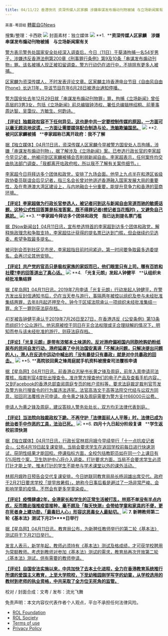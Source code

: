 ```yaml
---
title: 04/11/22 香港快讯 资深传媒人区家麟 涉嫌串谋发布煽动刊物被捕 与立场新闻案有关
---
```

`英喜-粵語組` [轉載自GNews](https://gnews.org/zh-hans/2328681/)

搜集/整理：卡西欧
![](https://assets.gnews.org/wp-content/uploads/2022/04/0411fenmian.jpg)
封面素材：独立媒体
![](https://assets.gnews.org/wp-content/uploads/2022/04/2022-04-11-1.png)
**1.  ****资深传媒人区家麟　涉嫌串谋发布煽动刊物被捕　与立场新闻案有关**

[警方表示警务处国家安全处经深入调查后，今日（11日）于葵涌拘捕一名54岁男子，涉嫌违反香港法例第200章《刑事罪行条例》第9及10条「串谋发布煽动刊物」罪。该名被捕人现正被扣留调查。警方行动仍在进行中，不排除有更多人被捕。](https://www.hk01.com/突發/757528/資深傳媒人區家麟-涉嫌串謀發布煽動刊物被捕-與立場新聞案有關)

[区家麟为资深传媒人，不时发表评论文章。区家麟主持香港电台节目《自由风自由Phone》长达11年，导该节目在年6月28日被港台通知停播。](https://www.hk01.com/突發/757528/資深傳媒人區家麟-涉嫌串謀發布煽動刊物被捕-與立場新聞案有關)

[警方国安处去年12月29日就「串谋发布煽动刊物罪」罪，拘捕《立场新闻》曾任高层的3男3女，包括《立场新闻》前总编辑钟沛权、署任总编辑林绍桐、前董事周达智、吴霭仪、方敏生、何韵诗。](https://www.hk01.com/突發/757528/資深傳媒人區家麟-涉嫌串謀發布煽動刊物被捕-與立場新聞案有關)

**[【评论】独裁政权容不下任何异见，这也是中共一定要控制传媒的原因，一方面可以毫无顾忌地说谎，一方面让需要媒体配合制造与论，洗脑欺骗国民。](https://www.hk01.com/突發/757528/資深傳媒人區家麟-涉嫌串謀發布煽動刊物被捕-與立場新聞案有關)**
![](https://assets.gnews.org/wp-content/uploads/2022/04/2022-04-11-2.png)
**2. ****被问区家麟被捕****   ****李家超称已离开政府：我不了解**

[据【独立媒体】04月11日讯，资深传媒人区家麟今早被警方国安处人员拘捕，涉嫌「串谋发布煽动刊物」，据了解涉及《立场新闻》案。已参选行政长官的李家超今早见记者，他被问到区家麟被捕会否削弱新闻自由。李家超表示，任何案件均交由执法部门调查，「我都离开咗政府啦，所以我不了解有关案件细节。」](https://www.inmediahk.net/node/政經/被問區家麟被捕-李家超稱已離開政府：我唔了解)

[李家超今日将拜访多个团体和政党，安排了九场会面。他早上九点半在和港区省级政协委员联谊会后见记者，指三名会长曾对他讲述香港融入国家发展大局的重要性，及在粤港澳大湾区建设上，与内地融合十分重要，能提升竞争力和香港的营商环境。](https://www.inmediahk.net/node/政經/被問區家麟被捕-李家超稱已離開政府：我唔了解)

**[【评论】李家超做为行政长官参选人，被记者问到这与新闻自由背道而驰的敏感话题，这种公式性回答算是标准答案，既不得罪记者(想记者当花瓶时) ，又避免自己尴尬。](https://www.inmediahk.net/node/政經/被問區家麟被捕-李家超稱已離開政府：我唔了解)**
![](https://assets.gnews.org/wp-content/uploads/2022/04/2022-04-11-3.png)
**3. ****李家超今拜访多个团体和政党　指已达到提名票门槛**

[据【Now新闻台】04月11日讯，宣布参选特首的李家超到访多个团体和政党，解释施政理念和争取支持，李家超估计获得的提名票已达到门槛，但会继续约见选委，希望争取最多提名。](https://news.now.com/home/local/player?newsId=472461)

[被问到会否到社区见市民，李家超指目前时间紧迫，第一时间要争取最多选委提名，会再讨论其他安排。](https://news.now.com/home/local/player?newsId=472461)

**[【评论】共产党的官员只是极权家族的家奴而已，他们眼里只有上司，哪有百姓和社稷?李的回答道出了真心话。](https://news.now.com/home/local/player?newsId=472461)**
![](https://assets.gnews.org/wp-content/uploads/2022/04/2022-04-11-4.png)
**4. ****「光复元朗」发起人钟健平****   ****认组织未经批准集结罪**

[据【星岛网】04月11日讯，2019年7月申请「光复元朗」行动发起人钟健平，在警方发出反封信通知书后，仍在当天参与游行，事隔两年被控以组织及参与未经批准集结两罪，去年8月起还押至今。钟今于区域法院承认一项组织未经批准集结一罪，余下一罪则获法庭存档。](https://std.stheadline.com/realtime/article/1827799/即時-港聞-光復元朗-發起人鍾健平認組織未經批准集結罪-還押周三判刑)

[41岁被告钟健平承认于2019年7月26日至27日，在香港违反《公安条例》第13条而组织1个公众游行。他另原被控于同日在无合法权限或无合理辩解的情况下，明知而参与该未经批准的游行，则获法庭存档。](https://std.stheadline.com/realtime/article/1827799/即時-港聞-光復元朗-發起人鍾健平認組織未經批准集結罪-還押周三判刑)

**[【评论】「光复元朗」是带有浓郁本土味道的，反对港府偏袒国内同胞抢购奶粉纸尿布的民间自发行动，港府延袭了中共治国安真谛「不解决问题，只解决提出问题的人」，港人在反送中运动中喊出的「没有暴徒只有暴政」就是对中共暴政的回击。](https://std.stheadline.com/realtime/article/1827799/即時-港聞-光復元朗-發起人鍾健平認組織未經批准集結罪-還押周三判刑)**
![](https://assets.gnews.org/wp-content/uploads/2022/04/2022-04-11-5.png)
**5. ****高院驳回黄之锋周庭就手机资料被搜查司法覆核申请**

[据【星岛网】04月11日讯，前香港众志秘书长黄之锋及周庭，前年入禀申请司法覆核，指裁判官4度批出搜查令，准许警方搜查他们的电子产品及查看手机内容，又到Facebook的香港总部查阅周庭专页的帐户资料等，要求法庭裁定裁判官签发及警方执行搜查令的行为属违法违宪。法官高浩文于高等法院交代经与讼双方同意，驳回司法覆核许可申请，命令黄之锋及周庭需要为警方支付66000元讼费。](https://news.rthk.hk/rthk/ch/component/k2/1643436-20220411.htm)

[申请人为黄之锋及周庭，建议答辩人警务处处长，双方均无法律代表到庭。](https://news.rthk.hk/rthk/ch/component/k2/1643436-20220411.htm)

**[【评论】当法院向独裁政权下跪，不再守护「法律面前人人平等」时，法律已成为统治者手中作恶的工具，法治已死。](https://news.rthk.hk/rthk/ch/component/k2/1643436-20220411.htm)**
![](https://assets.gnews.org/wp-content/uploads/2022/04/2022-04-11-6.png)
**6. ****四月十九日起分阶段复课****   ****学生返校前须快测**

[据【独立媒体】04月11日讯，行政长官林郑月娥今早续举行「十一点抗疫记者会」，公布4月19日起复课安排，当局会要求学生在返回学校前每日进行快速测试，获阴性结果才能回校。停课指标方面，全校包括教职员如在同一个上课日有5%阳性个案，卫生防护中心将介入调查。打针要求方面，当局不会要求学生必须打针才能上学，惟未打针的学生不能参与学术课堂以外的课外活动。](https://www.inmediahk.net/node/教育/4月19日起分階段復課-學生返校前須快測)

[林郑月娥昨日预告会交代复课安排，今日她联同教育局局长杨润雄出席交代。政府于2月21日要求学校「提早放暑假」，她称今日事后看是避过了一场非常严峻、会影响学童的疫情，不然会有更多学童染疫。](https://www.inmediahk.net/node/教育/4月19日起分階段復課-學生返校前須快測)

**[【评论】疫情肆虐2年，全港家长和学生的正常生活被打乱，林郑不单没有半点内疚，反而籍此强推疫苗接种，毫不顾及「每天快测」会带给学童和家具的不便，更在死者身上建功勋，「最毒妇人心」形容这恶毒女人最贴切。](https://www.inmediahk.net/node/教育/4月19日起分階段復課-學生返校前須快測)**
![](https://assets.gnews.org/wp-content/uploads/2022/04/2022-04-11-7.png)
**7. ****新聘教师第二轮《基本法》测试下月****21****日举行**

[据【星岛网】04月11日讯，教育局公布，为新聘任教师举行的第二轮《基本法》测试将于下月21日举行。](https://news.rthk.hk/rthk/ch/component/k2/1643469-20220411.htm)

[发言人表示，新学年起，教师必须持有《基本法》测试及格成绩，才可获学校聘用为常额教师。考虑到教师对参加《基本法》测试的需求，教育局再次开放第二轮《基本法》测试，供有需要的教师申请。](https://news.rthk.hk/rthk/ch/component/k2/1643469-20220411.htm)

**[【评论】自国安法实施以来，中共加快了去本土化进程，全力在香港教育系统推行所谓的爱国主义教育，上至大学院校，下至幼稚园刚学写字的幼童，从学校选用的教材到老师的执业资格，中共采取了全方位无死角的监管。](https://news.rthk.hk/rthk/ch/component/k2/1643469-20220411.htm)**

校对 / 封面合成：文粤 / 发布：流光飞舞

 

免责声明：本文内容仅代表作者个人观点，平台不承担任何法律风险。

- [ROL Foundation](https://rolfoundation.org/)
- [ROL Society](https://rolsociety.org/)
- [Terms of use](https://gnews.org/terms-of-use-3/)
- [Privacy Policy](https://gnews.org/privacy-policy/)
